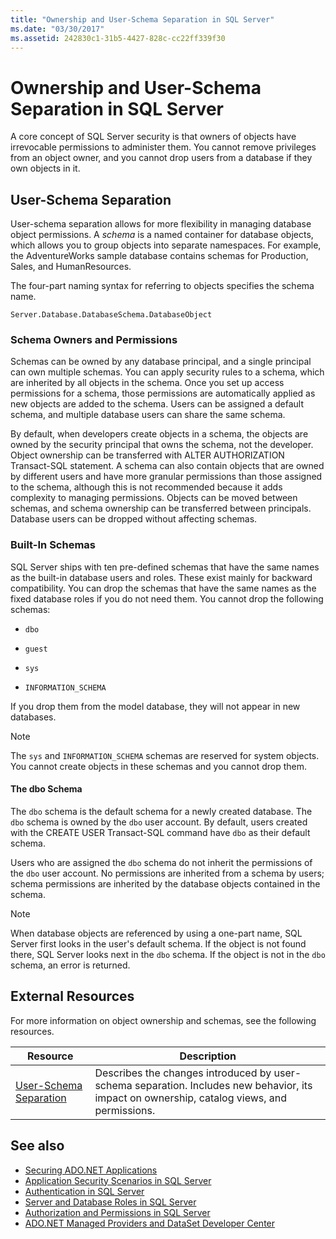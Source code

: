```yaml
---
title: "Ownership and User-Schema Separation in SQL Server"
ms.date: "03/30/2017"
ms.assetid: 242830c1-31b5-4427-828c-cc22ff339f30
---
```

# Ownership and User-Schema Separation in SQL Server
A core concept of SQL Server security is that owners of objects have irrevocable permissions to administer them. You cannot remove privileges from an object owner, and you cannot drop users from a database if they own objects in it.  
  
## User-Schema Separation  
 User-schema separation allows for more flexibility in managing database object permissions. A *schema* is a named container for database objects, which allows you to group objects into separate namespaces. For example, the AdventureWorks sample database contains schemas for Production, Sales, and HumanResources.  
  
 The four-part naming syntax for referring to objects specifies the schema name.  
  
```  
Server.Database.DatabaseSchema.DatabaseObject  
```  
  
### Schema Owners and Permissions  
 Schemas can be owned by any database principal, and a single principal can own multiple schemas. You can apply security rules to a schema, which are inherited by all objects in the schema. Once you set up access permissions for a schema, those permissions are automatically applied as new objects are added to the schema. Users can be assigned a default schema, and multiple database users can share the same schema.  
  
 By default, when developers create objects in a schema, the objects are owned by the security principal that owns the schema, not the developer. Object ownership can be transferred with ALTER AUTHORIZATION Transact-SQL statement. A schema can also contain objects that are owned by different users and have more granular permissions than those assigned to the schema, although this is not recommended because it adds complexity to managing permissions. Objects can be moved between schemas, and schema ownership can be transferred between principals. Database users can be dropped without affecting schemas.  
  
### Built-In Schemas  
 SQL Server ships with ten pre-defined schemas that have the same names as the built-in database users and roles. These exist mainly for backward compatibility. You can drop the schemas that have the same names as the fixed database roles if you do not need them. You cannot drop the following schemas:  
  
- `dbo`  
  
- `guest`  
  
- `sys`  
  
- `INFORMATION_SCHEMA`  
  
 If you drop them from the model database, they will not appear in new databases.  
  
> [!NOTE]
> The `sys` and `INFORMATION_SCHEMA` schemas are reserved for system objects. You cannot create objects in these schemas and you cannot drop them.  
  
#### The dbo Schema  
 The `dbo` schema is the default schema for a newly created database. The `dbo` schema is owned by the `dbo` user account. By default, users created with the CREATE USER Transact-SQL command have `dbo` as their default schema.  
  
 Users who are assigned the `dbo` schema do not inherit the permissions of the `dbo` user account. No permissions are inherited from a schema by users; schema permissions are inherited by the database objects contained in the schema.  
  
> [!NOTE]
> When database objects are referenced by using a one-part name, SQL Server first looks in the user's default schema. If the object is not found there, SQL Server looks next in the `dbo` schema. If the object is not in the `dbo` schema, an error is returned.  
  
## External Resources  
 For more information on object ownership and schemas, see the following resources.  
  
|Resource|Description|  
|--------------|-----------------|  
|[User-Schema Separation](https://docs.microsoft.com/previous-versions/sql/sql-server-2008-r2/ms190387(v=sql.105))|Describes the changes introduced by user-schema separation. Includes new behavior, its impact on ownership, catalog views, and permissions.|  
  
## See also

- [Securing ADO.NET Applications](../../../../../docs/framework/data/adonet/securing-ado-net-applications.md)
- [Application Security Scenarios in SQL Server](../../../../../docs/framework/data/adonet/sql/application-security-scenarios-in-sql-server.md)
- [Authentication in SQL Server](../../../../../docs/framework/data/adonet/sql/authentication-in-sql-server.md)
- [Server and Database Roles in SQL Server](../../../../../docs/framework/data/adonet/sql/server-and-database-roles-in-sql-server.md)
- [Authorization and Permissions in SQL Server](../../../../../docs/framework/data/adonet/sql/authorization-and-permissions-in-sql-server.md)
- [ADO.NET Managed Providers and DataSet Developer Center](https://go.microsoft.com/fwlink/?LinkId=217917)
